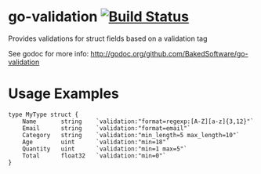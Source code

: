 # go-validation [![Build Status](https://travis-ci.org/BakedSoftware/go-validation.svg?branch=master)](https://travis-ci.org/BakedSoftware/go-validation)

Provides validations for struct fields based on a validation tag

See godoc for more info: http://godoc.org/github.com/BakedSoftware/go-validation

# Usage Examples

```
type MyType struct {
    Name       string    `validation:"format=regexp:[A-Z][a-z]{3,12}"`
    Email      string    `validation:"format=email"`
    Category   string    `validation:"min_length=5 max_length=10"`
    Age        uint      `validation:"min=18"`
    Quantity   uint      `validation:"min=1 max=5"`
    Total      float32   `validation:"min=0"`
}
```